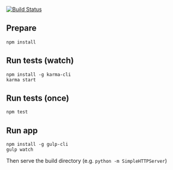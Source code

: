 [![Build Status](https://travis-ci.org/hannesstruss/recipcal.svg?branch=master)](https://travis-ci.org/hannesstruss/recipcal)

Prepare
-------

    npm install

Run tests (watch)
-----------------

    npm install -g karma-cli
    karma start

Run tests (once)
----------------

    npm test

Run app
-------

    npm install -g gulp-cli
    gulp watch

Then serve the build directory (e.g. `python -m SimpleHTTPServer`)
